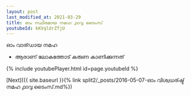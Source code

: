 ```yaml
---
layout: post
last_modified_at: 2021-03-29
title: ഓം സ്ഥിരമായ നമഹ ൧൦൮ ടൈംസ്
youtubeId: kKVqldrZfjU
---
```

 
 
 ഓം വാര്ഡായ നമഹ 
 
 -  ആരാണ് ലോകത്തോട് കരുണ കാണിക്കുന്നത് 
 
  
 
  
 
 
 
 
 
 


{% include youtubePlayer.html id=page.youtubeId %}
 
[Next]({{ site.baseurl }}{% link  split2/_posts/2016-05-07-ഓം വിശ്വധര്ഷ്ട് നമഹ ൧൦൮ ടൈംസ്.md%})
 
